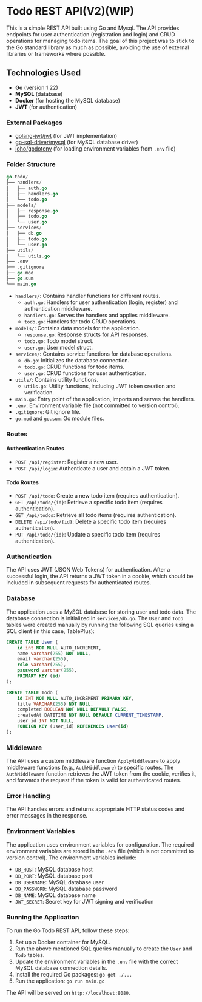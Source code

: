 # Todo REST API(V2)(WIP)

This is a simple REST API built using Go and Mysql. The API provides endpoints for user authentication (registration and login) and CRUD operations for managing todo items. The goal of this project was to stick to the Go standard library as much as possible, avoiding the use of external libraries or frameworks where possible.

## Technologies Used

- **Go** (version 1.22)
- **MySQL** (database)
- **Docker** (for hosting the MySQL database)
- **JWT** (for authentication)

### External Packages

- [golang-jwt/jwt](github.com/golang-jwt/jwt/v5) (for JWT implementation)
- [go-sql-driver/mysql](github.com/go-sql-driver/mysql) (for MySQL database driver)
- [joho/godotenv](github.com/joho/godotenv) (for loading environment variables from `.env` file)

### Folder Structure
```go
go-todo/
├── handlers/
│   ├── auth.go
│   ├── handlers.go
│   └── todo.go
├── models/
│   ├── response.go
│   ├── todo.go
│   └── user.go
├── services/
│   ├── db.go
│   ├── todo.go
│   └── user.go
├── utils/
│   └── utils.go
├── .env
├── .gitignore
├── go.mod
├── go.sum
└── main.go
```
- `handlers/`: Contains handler functions for different routes.
  - `auth.go`: Handlers for user authentication (login, register) and authentication middleware.
  - `handlers.go`: Serves the handlers and applies middleware.
  - `todo.go`: Handlers for todo CRUD operations.
- `models/`: Contains data models for the application.
  - `response.go`: Response structs for API responses.
  - `todo.go`: Todo model struct.
  - `user.go`: User model struct.
- `services/`: Contains service functions for database operations.
  - `db.go`: Initializes the database connection.
  - `todo.go`: CRUD functions for todo items.
  - `user.go`: CRUD functions for user authentication.
- `utils/`: Contains utility functions.
  - `utils.go`: Utility functions, including JWT token creation and verification.
- `main.go`: Entry point of the application, imports and serves the handlers.
- `.env`: Environment variable file (not committed to version control).
- `.gitignore`: Git ignore file.
- `go.mod` and `go.sum`: Go module files.

### Routes

#### Authentication Routes

- `POST /api/register`: Register a new user.
- `POST /api/login`: Authenticate a user and obtain a JWT token.

#### Todo Routes

- `POST /api/todo`: Create a new todo item (requires authentication).
- `GET /api/todo/{id}`: Retrieve a specific todo item (requires authentication).
- `GET /api/todos`: Retrieve all todo items (requires authentication).
- `DELETE /api/todo/{id}`: Delete a specific todo item (requires authentication).
- `PUT /api/todo/{id}`: Update a specific todo item (requires authentication).

### Authentication

The API uses JWT (JSON Web Tokens) for authentication. After a successful login, the API returns a JWT token in a cookie, which should be included in subsequent requests for authenticated routes.

### Database

The application uses a MySQL database for storing user and todo data. The database connection is initialized in `services/db.go`. The `User` and `Todo` tables were created manually by running the following SQL queries using a SQL client (in this case, TablePlus):

```sql
CREATE TABLE User (
    id int NOT NULL AUTO_INCREMENT,
    name varchar(255) NOT NULL,
    email varchar(255),
    role varchar(255),
    password varchar(255),
    PRIMARY KEY (id)
);
```
```sql
CREATE TABLE Todo (
    id INT NOT NULL AUTO_INCREMENT PRIMARY KEY,
    title VARCHAR(255) NOT NULL,
    completed BOOLEAN NOT NULL DEFAULT FALSE,
    createdAt DATETIME NOT NULL DEFAULT CURRENT_TIMESTAMP,
    user_id INT NOT NULL,
    FOREIGN KEY (user_id) REFERENCES User(id)
);
```

### Middleware

The API uses a custom middleware function `ApplyMiddleware` to apply middleware functions (e.g., `AuthMiddleware`) to specific routes. The `AuthMiddleware` function retrieves the JWT token from the cookie, verifies it, and forwards the request if the token is valid for authenticated routes.

### Error Handling

The API handles errors and returns appropriate HTTP status codes and error messages in the response.

### Environment Variables

The application uses environment variables for configuration. The required environment variables are stored in the `.env` file (which is not committed to version control). The environment variables include:

- `DB_HOST`: MySQL database host
- `DB_PORT`: MySQL database port
- `DB_USERNAME`: MySQL database user
- `DB_PASSWORD`: MySQL database password
- `DB_NAME`: MySQL database name
- `JWT_SECRET`: Secret key for JWT signing and verification

### Running the Application

To run the Go Todo REST API, follow these steps:

1. Set up a Docker container for MySQL.
2. Run the above mentioned SQL queries manually to create the `User` and `Todo` tables.
3. Update the environment variables in the `.env` file with the correct MySQL database connection details.
4. Install the required Go packages: `go get ./...`
5. Run the application: `go run main.go`

The API will be served on `http://localhost:8080`.

